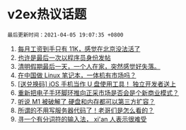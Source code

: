 # v2ex热议话题

`最后更新时间：2021-04-05 19:07:35 +0800`

1. [每月工资到手只有 11K，感觉在北京没法活了](https://www.v2ex.com/t/768071)
1. [也许是最后一次以程序员身份发帖](https://www.v2ex.com/t/767990)
1. [清明假期最后一天，一个人在家，突然感觉好失落。](https://www.v2ex.com/t/768083)
1. [在中国做 Linux 笔记本，一体机有市场吗？](https://www.v2ex.com/t/768012)
1. [[送兑换码] iOS 手机当作 U 盘使用工具！ 独立开发者送上](https://www.v2ex.com/t/768035)
1. [重新把电子手环脚环推向正采市场是否会是个新商业模式？](https://www.v2ex.com/t/768034)
1. [听说 M1 被破解了 硬盘和内存都可以第三方扩容？](https://www.v2ex.com/t/767969)
1. [所谓的不用写服务器代码了！老哥们是怎么看的？](https://www.v2ex.com/t/767982)
1. [寻一个有分词符的输入法， xi'an 人表示很难受](https://www.v2ex.com/t/768050)

